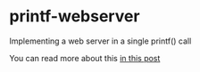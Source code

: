 printf-webserver
================

Implementing a web server in a single printf() call

You can read more about this [in this post](http://tinyhack.com/?p=280) 
